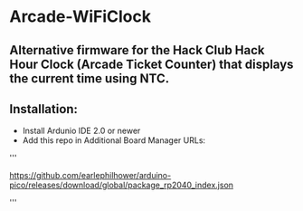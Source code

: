 # Arcade-WiFiClock
## Alternative firmware for the Hack Club Hack Hour Clock (Arcade Ticket Counter) that displays the current time using NTC.

## Installation:

* Install Ardunio IDE 2.0 or newer
* Add this repo in Additional Board Manager URLs:

'''

https://github.com/earlephilhower/arduino-pico/releases/download/global/package_rp2040_index.json

'''





